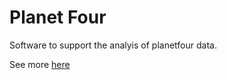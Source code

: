 # Planet Four

Software to support the analyis of planetfour data.

See more [here](https://github.com/CitizenScienceInAstronomyWorkshop/P4_sandbox/wiki)
